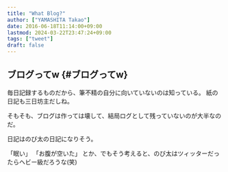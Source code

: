 ```yaml
---
title: "What Blog?"
author: ["YAMASHITA Takao"]
date: 2016-06-18T11:14:00+09:00
lastmod: 2024-03-22T23:47:24+09:00
tags: ["tweet"]
draft: false
---
```


## ブログってw {#ブログってw}

毎日記録するものだから、筆不精の自分に向いていないのは知っている。
紙の日記も三日坊主だしね。

そもそも、ブログは作っては壊して、結局ログとして残っていないのが大半なのだ。

日記はのび太の日記になりそう。

「眠い」 「お腹が空いた」
とか、でもそう考えると、のび太はツィッターだったらヘビー級だろうな(笑)
